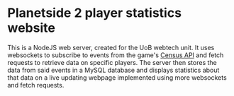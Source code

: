 # Planetside 2 player statistics website
This is a NodeJS web server, created for the UoB webtech unit. It uses websockets to subscribe to events from the game's [Census API](http://census.daybreakgames.com/) and fetch requests to retrieve data on specific players. The server then stores the data from said events in a MySQL database and displays statistics about that data on a live updating webpage implemented using more websockets and fetch requests.
